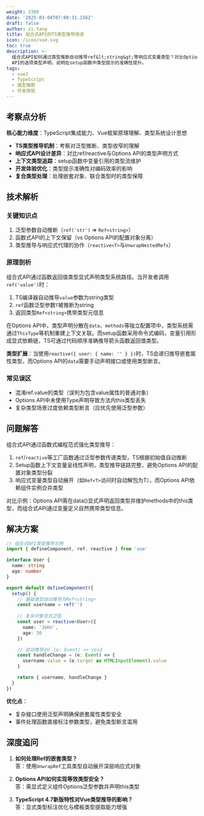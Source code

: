 ```yaml
---
weight: 3300
date: '2025-03-04T07:00:31.156Z'
draft: false
author: zi.Yang
title: 组合式API的TS类型推导改进
icon: /icon/vue.svg
toc: true
description: >-
  组合式API如何通过类型推断自动推导ref&lt;string&gt;等响应式变量类型？对比Options
  API的选项类型声明，说明在setup函数中类型提示的准确性提升。
tags:
  - vue3
  - TypeScript
  - 类型推断
  - 开发体验
---
```




## 考察点分析

**核心能力维度**：TypeScript集成能力、Vue框架原理理解、类型系统设计思想  

- **TS类型推导机制**：考察对泛型推断、类型收窄的理解  
- **响应式API设计差异**：对比ref/reactive与Options API的类型声明方式  
- **上下文类型追踪**：setup函数中变量引用的类型流维护  
- **开发体验优化**：类型提示准确性对编码效率的影响  
- **复合类型处理**：处理嵌套对象、联合类型时的类型保障  

## 技术解析

### 关键知识点

1. 泛型参数自动推断（`ref('str')` => `Ref<string>`）
2. 函数式API的上下文保留（vs Options API的配置对象分离）
3. 类型推导与响应式代理的协作（`reactive<T>`与`UnwrapNestedRefs`）  

### 原理剖析

组合式API通过函数返回值类型显式声明类型系统路径。当开发者调用`ref('value')`时：  

1. TS编译器自动推导`value`参数为string类型  
2. `ref`函数泛型参数`T`被推断为string  
3. 返回类型`Ref<string>`携带类型元信息  

在Options API中，类型声明分散在`data`、`methods`等独立配置项中，类型系统需通过`ThisType`等机制重建上下文关联。而setup函数采用命令式编码，变量引用形成显式依赖链，TS可通过代码顺序准确推导箭头函数返回值类型。  

**类型扩展**：当使用`reactive({ user: { name: '' } })`时，TS会递归推导嵌套属性类型，而Options API的`data`需要手动声明接口或使用类型断言。  

### 常见误区

- 混淆ref.value的类型（误判为包含value属性的普通对象）  
- Options API中未使用Type声明导致方法内this类型丢失  
- 复杂类型场景过度依赖类型断言（应优先使用泛型参数）  

## 问题解答

组合式API通过函数式编程范式强化类型推导：  

1. `ref`/`reactive`等工厂函数通过泛型参数传递类型，TS根据初始值自动推断  
2. Setup函数上下文变量呈线性声明，类型推导链路完整，避免Options API的配置对象类型分裂  
3. 响应式变量类型自动展开（如`Ref<T>`访问时自动解包为T），而Options API依赖组件实例合并类型  

对比示例：Options API需在data()显式声明返回类型并维护methods中的this类型，而组合式API通过变量定义自然携带类型信息。  

## 解决方案

```typescript
// 组合式API类型推导示例
import { defineComponent, ref, reactive } from 'vue'

interface User {
  name: string
  age: number
}

export default defineComponent({
  setup() {
    // 基础类型自动推导为Ref<string>
    const username = ref('')
    
    // 复杂对象显式泛型
    const user = reactive<User>({
      name: 'John',
      age: 30
    })

    // 自动推导出( (e: Event) => void
    const handleChange = (e: Event) => {
      username.value = (e.target as HTMLInputElement).value
    }

    return { username, handleChange }
  }
})
```

**优化点**：  

- 复杂接口使用泛型声明确保嵌套属性类型安全  
- 事件处理函数直接标注参数类型，避免类型断言滥用  

## 深度追问

1. **如何处理Ref的嵌套类型？**  
答：使用`UnwrapRef`工具类型自动展开深层响应式对象  

2. **Options API如何实现等效类型安全？**  
答：需显式定义组件Options泛型参数并声明this类型  

3. **TypeScript 4.7新版特性对Vue类型推导的影响？**  
答：显式类型标注优化与模板类型提取能力增强
